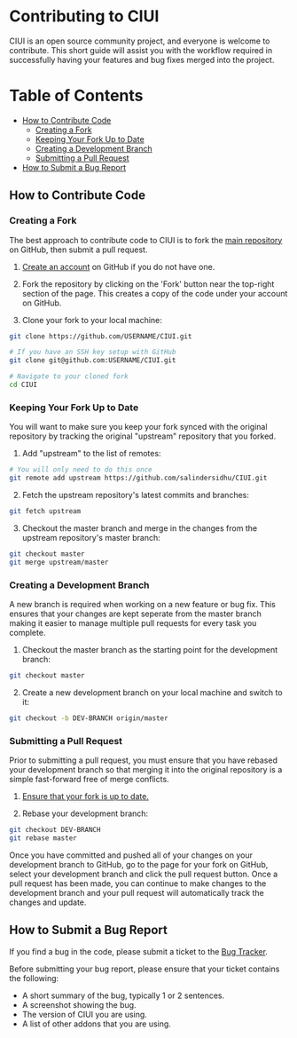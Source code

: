 # Contributing to CIUI

CIUI is an open source community project, and everyone is welcome to contribute. This short guide will assist you with the workflow required in successfully having your features and bug fixes merged into the project.

# Table of Contents
* [How to Contribute Code](#how-to-contribute-code)
    * [Creating a Fork](#creating-a-fork)
    * [Keeping Your Fork Up to Date](#keeping-your-fork-up-to-date)
    * [Creating a Development Branch](#creating-a-development-branch)
    * [Submitting a Pull Request](#submitting-a-pull-request)
* [How to Submit a Bug Report](#how-to-submit-a-bug-report)

## How to Contribute Code

### Creating a Fork
The best approach to contribute code to CIUI is to fork the [main repository](https://github.com/salindersidhu/CIUI) on GitHub, then submit a pull request.

1. [Create an account](https://github.com/join) on GitHub if you do not have one.

2. Fork the repository by clicking on the 'Fork' button near the top-right section of the page. This creates a copy of the code under your account on GitHub.

3. Clone your fork to your local machine:

```bash
git clone https://github.com/USERNAME/CIUI.git

# If you have an SSH key setup with GitHub
git clone git@github.com:USERNAME/CIUI.git

# Navigate to your cloned fork
cd CIUI
```

### Keeping Your Fork Up to Date
You will want to make sure you keep your fork synced with the original repository by tracking the original "upstream" repository that you forked.

1. Add "upstream" to the list of remotes:

```bash
# You will only need to do this once
git remote add upstream https://github.com/salindersidhu/CIUI.git
```

2. Fetch the upstream repository's latest commits and branches:

```bash
git fetch upstream
```

3. Checkout the master branch and merge in the changes from the upstream repository's master branch:

```bash
git checkout master
git merge upstream/master
```

### Creating a Development Branch
A new branch is required when working on a new feature or bug fix. This ensures that your changes are kept seperate from the master branch making it easier to manage multiple pull requests for every task you complete.

1. Checkout the master branch as the starting point for the development branch:

```bash
git checkout master
```

2. Create a new development branch on your local machine and switch to it:

```bash
git checkout -b DEV-BRANCH origin/master
```

### Submitting a Pull Request
Prior to submitting a pull request, you must ensure that you have rebased your
development branch so that merging it into the original repository is a simple
fast-forward free of merge conflicts.

1. [Ensure that your fork is up to date.](#keeping-your-fork-up-to-date)

2. Rebase your development branch:

```bash
git checkout DEV-BRANCH
git rebase master
```

Once you have committed and pushed all of your changes on your development branch to GitHub, go to the page for your fork on GitHub, select your development branch and click the pull request button. Once a pull request has been made, you can continue to make changes to the development branch and your pull request will automatically track the changes and update.


## How to Submit a Bug Report

If you find a bug in the code, please submit a ticket to the [Bug Tracker](https://github.com/salindersidhu/CIUI/issues).

Before submitting your bug report, please ensure that your ticket contains the following:

- A short summary of the bug, typically 1 or 2 sentences.
- A screenshot showing the bug.
- The version of CIUI you are using.
- A list of other addons that you are using.
